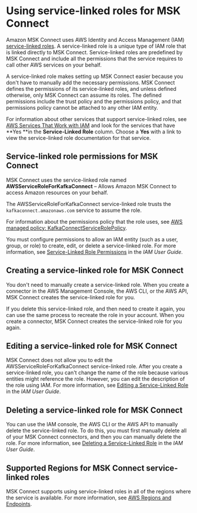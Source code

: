 # Using service\-linked roles for MSK Connect<a name="mkc-using-service-linked-roles"></a>

Amazon MSK Connect uses AWS Identity and Access Management \(IAM\)[ service\-linked roles](https://docs.aws.amazon.com/IAM/latest/UserGuide/id_roles_terms-and-concepts.html#iam-term-service-linked-role)\. A service\-linked role is a unique type of IAM role that is linked directly to MSK Connect\. Service\-linked roles are predefined by MSK Connect and include all the permissions that the service requires to call other AWS services on your behalf\. 

A service\-linked role makes setting up MSK Connect easier because you don't have to manually add the necessary permissions\. MSK Connect defines the permissions of its service\-linked roles, and unless defined otherwise, only MSK Connect can assume its roles\. The defined permissions include the trust policy and the permissions policy, and that permissions policy cannot be attached to any other IAM entity\.

For information about other services that support service\-linked roles, see [AWS Services That Work with IAM](https://docs.aws.amazon.com/IAM/latest/UserGuide/reference_aws-services-that-work-with-iam.html) and look for the services that have **Yes **in the **Service\-Linked Role** column\. Choose a **Yes** with a link to view the service\-linked role documentation for that service\.

## Service\-linked role permissions for MSK Connect<a name="slr-permissions"></a>

MSK Connect uses the service\-linked role named **AWSServiceRoleForKafkaConnect** – Allows Amazon MSK Connect to access Amazon resources on your behalf\.

The AWSServiceRoleForKafkaConnect service\-linked role trusts the `kafkaconnect.amazonaws.com` service to assume the role\.

For information about the permissions policy that the role uses, see [AWS managed policy: KafkaConnectServiceRolePolicy](mkc-security-iam-awsmanpol.md#security-iam-awsmanpol-KafkaConnectServiceRolePolicy)\.

You must configure permissions to allow an IAM entity \(such as a user, group, or role\) to create, edit, or delete a service\-linked role\. For more information, see [Service\-Linked Role Permissions](https://docs.aws.amazon.com/IAM/latest/UserGuide/using-service-linked-roles.html#service-linked-role-permissions) in the *IAM User Guide*\.

## Creating a service\-linked role for MSK Connect<a name="create-slr"></a>

You don't need to manually create a service\-linked role\. When you create a connector in the AWS Management Console, the AWS CLI, or the AWS API, MSK Connect creates the service\-linked role for you\. 

If you delete this service\-linked role, and then need to create it again, you can use the same process to recreate the role in your account\. When you create a connector, MSK Connect creates the service\-linked role for you again\. 

## Editing a service\-linked role for MSK Connect<a name="edit-slr"></a>

MSK Connect does not allow you to edit the AWSServiceRoleForKafkaConnect service\-linked role\. After you create a service\-linked role, you can't change the name of the role because various entities might reference the role\. However, you can edit the description of the role using IAM\. For more information, see [Editing a Service\-Linked Role](https://docs.aws.amazon.com/IAM/latest/UserGuide/using-service-linked-roles.html#edit-service-linked-role) in the *IAM User Guide*\.

## Deleting a service\-linked role for MSK Connect<a name="delete-slr"></a>

You can use the IAM console, the AWS CLI or the AWS API to manually delete the service\-linked role\. To do this, you must first manually delete all of your MSK Connect connectors, and then you can manually delete the role\. For more information, see [Deleting a Service\-Linked Role](https://docs.aws.amazon.com/IAM/latest/UserGuide/using-service-linked-roles.html#delete-service-linked-role) in the *IAM User Guide*\.

## Supported Regions for MSK Connect service\-linked roles<a name="slr-regions"></a>

MSK Connect supports using service\-linked roles in all of the regions where the service is available\. For more information, see [AWS Regions and Endpoints](https://docs.aws.amazon.com/general/latest/gr/rande.html)\.